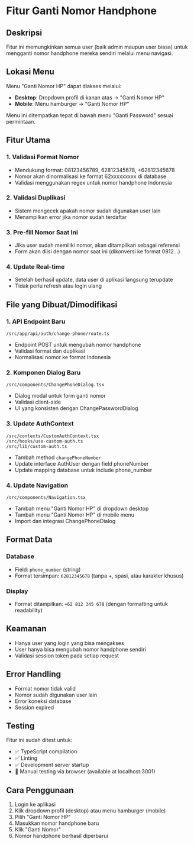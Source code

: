 # Fitur Ganti Nomor Handphone

## Deskripsi
Fitur ini memungkinkan semua user (baik admin maupun user biasa) untuk mengganti nomor handphone mereka sendiri melalui menu navigasi.

## Lokasi Menu
Menu "Ganti Nomor HP" dapat diakses melalui:
- **Desktop**: Dropdown profil di kanan atas → "Ganti Nomor HP" 
- **Mobile**: Menu hamburger → "Ganti Nomor HP"

Menu ini ditempatkan tepat di bawah menu "Ganti Password" sesuai permintaan.

## Fitur Utama

### 1. Validasi Format Nomor
- Mendukung format: 08123456789, 62812345678, +62812345678
- Nomor akan dinormalisasi ke format 62xxxxxxxxx di database
- Validasi menggunakan regex untuk nomor handphone Indonesia

### 2. Validasi Duplikasi
- Sistem mengecek apakah nomor sudah digunakan user lain
- Menampilkan error jika nomor sudah terdaftar

### 3. Pre-fill Nomor Saat Ini
- Jika user sudah memiliki nomor, akan ditampilkan sebagai referensi
- Form akan diisi dengan nomor saat ini (dikonversi ke format 0812...)

### 4. Update Real-time
- Setelah berhasil update, data user di aplikasi langsung terupdate
- Tidak perlu refresh atau login ulang

## File yang Dibuat/Dimodifikasi

### 1. API Endpoint Baru
```
/src/app/api/auth/change-phone/route.ts
```
- Endpoint POST untuk mengubah nomor handphone
- Validasi format dan duplikasi
- Normalisasi nomor ke format Indonesia

### 2. Komponen Dialog Baru
```
/src/components/ChangePhoneDialog.tsx
```
- Dialog modal untuk form ganti nomor
- Validasi client-side
- UI yang konsisten dengan ChangePasswordDialog

### 3. Update AuthContext
```
/src/contexts/CustomAuthContext.tsx
/src/hooks/use-custom-auth.ts
/src/lib/custom-auth.ts
```
- Tambah method `changePhoneNumber` 
- Update interface AuthUser dengan field phoneNumber
- Update mapping database untuk include phone_number

### 4. Update Navigation
```
/src/components/Navigation.tsx
```
- Tambah menu "Ganti Nomor HP" di dropdown desktop
- Tambah menu "Ganti Nomor HP" di mobile menu
- Import dan integrasi ChangePhoneDialog

## Format Data

### Database
- Field: `phone_number` (string)
- Format tersimpan: `62812345678` (tanpa +, spasi, atau karakter khusus)

### Display
- Format ditampilkan: `+62 812 345 678` (dengan formatting untuk readability)

## Keamanan
- Hanya user yang login yang bisa mengakses
- User hanya bisa mengubah nomor handphone sendiri
- Validasi session token pada setiap request

## Error Handling
- Format nomor tidak valid
- Nomor sudah digunakan user lain
- Error koneksi database
- Session expired

## Testing
Fitur ini sudah ditest untuk:
- ✅ TypeScript compilation
- ✅ Linting
- ✅ Development server startup
- 🔄 Manual testing via browser (available at localhost:3001)

## Cara Penggunaan
1. Login ke aplikasi
2. Klik dropdown profil (desktop) atau menu hamburger (mobile)
3. Pilih "Ganti Nomor HP"
4. Masukkan nomor handphone baru
5. Klik "Ganti Nomor"
6. Nomor handphone berhasil diperbarui
